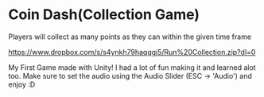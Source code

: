 # Coin Dash(Collection Game)
Players will collect as many points as they can within the given time frame

https://www.dropbox.com/s/s4ynkh79haqqgj5/Run%20Collection.zip?dl=0

My First Game made with Unity! I had a lot of fun making it and learned alot too. Make sure to set the audio using the Audio Slider (ESC -> 'Audio') and enjoy :D
